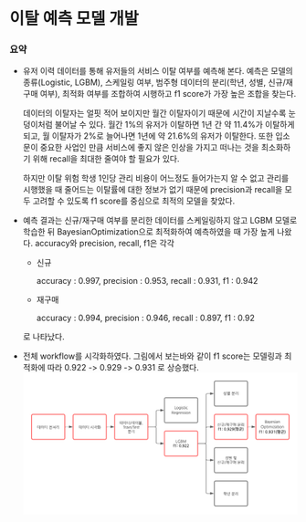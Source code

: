 # 이탈 예측 모델 개발
### 요약
- 유저 이력 데이터를 통해 유저들의 서비스 이탈 여부를 예측해 본다. 예측은 모델의 종류(Logistic, LGBM), 스케일링 여부, 범주형 데이터의 분리(학년, 성별, 신규/재구매 여부), 최적화 여부를 조합하여 시행하고 f1 score가 가장 높은 조합을 찾는다.<P>
데이터의 이탈자는 얼핏 적어 보이지만 월간 이탈자이기 때문에 시간이 지날수록 눈덩이처럼 불어날 수 있다. 월간 1%의 유저가 이탈하면 1년 간 약 11.4%가 이탈하게 되고, 월 이탈자가 2%로 늘어나면 1년에 약 21.6%의 유저가 이탈한다. 또한 입소문이 중요한 사업인 만큼 서비스에 좋지 않은 인상을 가지고 떠나는 것을 최소화하기 위해 recall을 최대한 줄여야 할 필요가 있다.<p>
하지만 이탈 위험 학생 1인당 관리 비용이 어느정도 들어가는지 알 수 없고 관리를 시행했을 때 줄어드는 이탈률에 대한 정보가 없기 때문에 precision과 recall을 모두 고려할 수 있도록 f1 score를 중심으로 최적의 모델을 찾았다.
- 예측 결과는 신규/재구매 여부를 분리한 데이터를 스케일링하지 않고 LGBM 모델로 학습한 뒤 BayesianOptimization으로 최적화하여 예측하였을 때 가장 높게 나왔다. accuracy와 precision, recall, f1은 각각
    - 신규<p>
    accuracy :  0.997, precision :  0.953, recall :  0.931, f1 :  0.942
    - 재구매<p>
    accuracy :  0.994, precision :  0.946, recall :  0.897, f1 :  0.92
    <p>
    로 나타났다.

- 전체 workflow를 시각화하였다. 그림에서 보는바와 같이 f1 score는 모델링과 최적화에 따라 0.922 -> 0.929 -> 0.931 로 상승했다.
  <img src="https://github.com/jjun2648/Churn_predict/blob/main/data/workflow.png">
  
